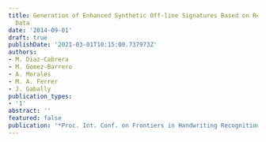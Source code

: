 ```yaml
---
title: Generation of Enhanced Synthetic Off-line Signatures Based on Real On-line
  Data
date: '2014-09-01'
draft: true
publishDate: '2021-03-01T10:15:00.737973Z'
authors:
- M. Diaz-Cabrera
- M. Gomez-Barrero
- A. Morales
- M. A. Ferrer
- J. Gabally
publication_types:
- '1'
abstract: ''
featured: false
publication: '*Proc. Int. Conf. on Frontiers in Handwriting Recognition (ICFHR)*'
---
```



